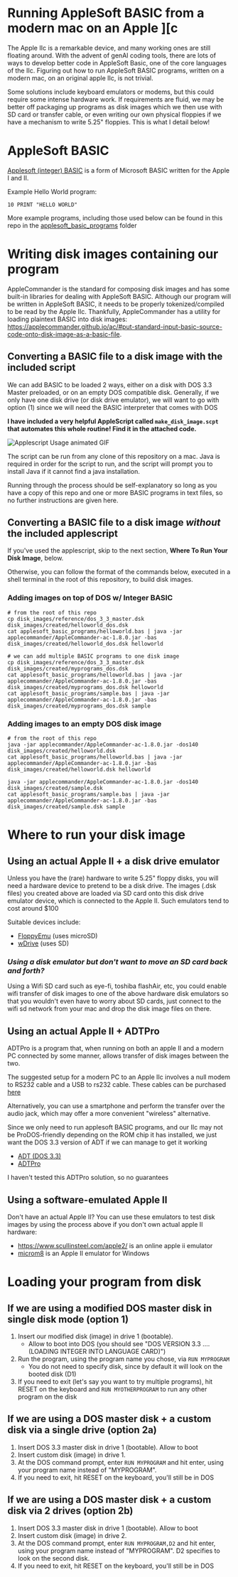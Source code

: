 # Running AppleSoft BASIC from a modern mac on an Apple ][c

The Apple IIc is a remarkable device, and many working ones are still floating around. With the advent of genAI coding tools, there are lots of ways to develop better code in AppleSoft Basic, one of the core languages of the IIc. Figuring out how to run AppleSoft BASIC programs, written on a modern mac, on an original apple IIc, is not trivial.

Some solutions include keyboard emulators or modems, but this could require some intense hardware work. If requirements are fluid, we may be better off packaging up programs as disk images which we then use with SD card or transfer cable, or even writing our own physical floppies if we have a mechanism to write 5.25" floppies. This is what I detail below!

# AppleSoft BASIC

[Applesoft (integer) BASIC](https://en.wikipedia.org/wiki/Applesoft_BASIC) is a form of Microsoft BASIC written for the Apple I and II.

Example Hello World program:
```
10 PRINT "HELLO WORLD"
```

More example programs, including those used below can be found in this repo in the [applesoft_basic_programs](applesoft_basic_programs/) folder

# Writing disk images containing our program

AppleCommander is the standard for composing disk images and has some built-in libraries for dealing with AppleSoft BASIC. Although our program will be written in AppleSoft BASIC, it needs to be properly tokenized/compiled to be read by the Apple IIc. Thankfully, AppleCommander has a utility for loading plaintext BASIC into disk images: https://applecommander.github.io/ac/#put-standard-input-basic-source-code-onto-disk-image-as-a-basic-file.


## Converting a BASIC file to a disk image with the included script
We can add BASIC to be loaded 2 ways, either on a disk with DOS 3.3 Master preloaded, or on an empty DOS compatible disk. Generally, if we only have one disk drive (or disk drive emulator), we will want to go with option (1) since we will need the BASIC interpreter that comes with DOS

**I have included a very helpful AppleScript called `make_disk_image.scpt` that automates this whole routine! Find it in the attached code.**

![Applescript Usage animated GIF](images/applescript_usage.gif)

The script can be run from any clone of this repository on a mac. Java is required in order for the script to run, and the script will prompt you to install Java if it cannot find a java installation. 

Running through the process should be self-explanatory so long as you have a copy of this repo and one or more BASIC programs in text files, so no further instructions are given here.

## Converting a BASIC file to a disk image *without* the included applescript
If you've used the applescript, skip to the next section, **Where To Run Your Disk Image**, below. 

Otherwise, you can follow the format of the commands below, executed in a shell terminal in the root of this repository, to build disk images.

### Adding images on top of DOS w/ Integer BASIC
```
# from the root of this repo
cp disk_images/reference/dos_3_3_master.dsk disk_images/created/helloworld_dos.dsk
cat applesoft_basic_programs/helloworld.bas | java -jar applecommander/AppleCommander-ac-1.8.0.jar -bas disk_images/created/helloworld_dos.dsk helloworld

# we can add multiple BASIC programs to one disk image
cp disk_images/reference/dos_3_3_master.dsk disk_images/created/myprograms_dos.dsk
cat applesoft_basic_programs/helloworld.bas | java -jar applecommander/AppleCommander-ac-1.8.0.jar -bas disk_images/created/myprograms_dos.dsk helloworld
cat applesoft_basic_programs/sample.bas | java -jar applecommander/AppleCommander-ac-1.8.0.jar -bas disk_images/created/myprograms_dos.dsk sample
```

### Adding images to an empty DOS disk image

```
# from the root of this repo
java -jar applecommander/AppleCommander-ac-1.8.0.jar -dos140 disk_images/created/helloworld.dsk
cat applesoft_basic_programs/helloworld.bas | java -jar applecommander/AppleCommander-ac-1.8.0.jar -bas disk_images/created/helloworld.dsk helloworld

java -jar applecommander/AppleCommander-ac-1.8.0.jar -dos140 disk_images/created/sample.dsk
cat applesoft_basic_programs/sample.bas | java -jar applecommander/AppleCommander-ac-1.8.0.jar -bas disk_images/created/sample.dsk sample
```

# Where to run your disk image

## Using an actual Apple II + a disk drive emulator
Unless you have the (rare) hardware to write 5.25" floppy disks, you will need a hardware device to pretend to be a disk drive. The images (.dsk files) you created above are loaded via SD card onto this disk drive emulator device, which is connected to the Apple II. Such emulators tend to cost around $100

Suitable devices include:
- [FloppyEmu](https://www.bigmessowires.com/floppy-emu/) (uses microSD)
- [wDrive](https://ct6502.org/product/wdrive/) (uses SD)

### *Using a disk emulator but don't want to move an SD card back and forth?*
Using a Wifi SD card such as eye-fi, toshiba flashAir, etc, you could enable wifi transfer of disk images to one of the above hardware disk emulators so that you wouldn't even have to worry about SD cards, just connect to the wifi sd network from your mac and drop the disk image files on there.

## Using an actual Apple II + ADTPro
ADTPro is a program that, when running on both an apple II and a modern PC connected by some manner, allows transfer of disk images between the two. 

The suggested setup for a modern PC to an Apple IIc involves a null modem to RS232 cable and a USB to rs232 cable. These cables can be purchased [here](https://retrofloppy.com/products/#USB)

Alternatively, you can use a smartphone and perform the transfer over the audio jack, which may offer a more convenient "wireless" alternative.

Since we only need to run applesoft BASIC programs, and our IIc may not be ProDOS-friendly depending on the ROM chip it has installed, we just want the DOS 3.3 version of ADT if we can manage to get it working
- [ADT (DOS 3.3)](https://github.com/david-schmidt/adt)
- [ADTPro](https://adtpro.com/index.html)

I haven't tested this ADTPro solution, so no guarantees

## Using a software-emulated Apple II
Don't have an actual Apple II? You can use these emulators to test disk images by using the process above if you don't own actual apple II hardware:
- https://www.scullinsteel.com/apple2/ is an online apple ii emulator
- [microm8](https://paleotronic.com/software/microm8/) is an Apple II emulator for Windows

# Loading your program from disk

## If we are using a modified DOS master disk in single disk mode (option 1)
1. Insert our modified disk (image) in drive 1 (bootable). 
    - Allow to boot into DOS (you should see "DOS VERSION 3.3 .... (LOADING INTEGER INTO LANGUAGE CARD)")
2. Run the program, using the program name you chose, via `RUN MYPROGRAM`
    - You do not need to specify disk, since by default it will look on the booted disk (D1)
3. If you need to exit (let's say you want to try multiple programs), hit RESET on the keyboard and `RUN MYOTHERPROGRAM` to run any other program on the disk

## If we are using a DOS master disk + a custom disk via a single drive (option 2a)
1. Insert DOS 3.3 master disk in drive 1 (bootable). Allow to boot
2. Insert custom disk (image) in drive 1. 
3. At the DOS command prompt, enter `RUN MYPROGRAM` and hit enter, using your program name instead of "MYPROGRAM".
4. If you need to exit, hit RESET on the keyboard, you'll still be in DOS

## If we are using a DOS master disk + a custom disk via 2 drives (option 2b)
1. Insert DOS 3.3 master disk in drive 1 (bootable). Allow to boot
2. Insert custom disk (image) in drive 2. 
3. At the DOS command prompt, enter `RUN MYPROGRAM,D2` and hit enter, using your program name instead of "MYPROGRAM". D2 specifies to look on the second disk.
4. If you need to exit, hit RESET on the keyboard, you'll still be in DOS

